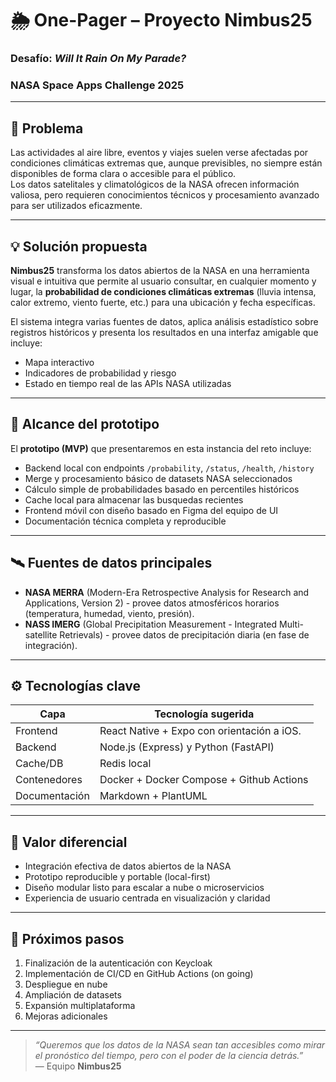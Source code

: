 # 🌦️ One-Pager – Proyecto Nimbus25  
### Desafío: *Will It Rain On My Parade?*  
### NASA Space Apps Challenge 2025

---

## 🎯 Problema

Las actividades al aire libre, eventos y viajes suelen verse afectadas por condiciones climáticas extremas que, aunque previsibles, no siempre están disponibles de forma clara o accesible para el público.  
Los datos satelitales y climatológicos de la NASA ofrecen información valiosa, pero requieren conocimientos técnicos y procesamiento avanzado para ser utilizados eficazmente.

---

## 💡 Solución propuesta

**Nimbus25** transforma los datos abiertos de la NASA en una herramienta visual e intuitiva que permite al usuario consultar, en cualquier momento y lugar, la **probabilidad de condiciones climáticas extremas** (lluvia intensa, calor extremo, viento fuerte, etc.) para una ubicación y fecha específicas.  

El sistema integra varias fuentes de datos, aplica análisis estadístico sobre registros históricos y presenta los resultados en una interfaz amigable que incluye:
- Mapa interactivo  
- Indicadores de probabilidad y riesgo  
- Estado en tiempo real de las APIs NASA utilizadas  

---

## 🧩 Alcance del prototipo

El **prototipo (MVP)** que presentaremos en esta instancia del reto incluye:

- Backend local con endpoints `/probability`, `/status`, `/health`, `/history`
- Merge y procesamiento básico de datasets NASA seleccionados  
- Cálculo simple de probabilidades basado en percentiles históricos  
- Cache local para almacenar las busquedas recientes
- Frontend móvil con diseño basado en Figma del equipo de UI  
- Documentación técnica completa y reproducible  

---

## 🛰️ Fuentes de datos principales

- **NASA MERRA** (Modern-Era Retrospective Analysis for Research and Applications, Version 2) - provee datos atmosféricos horarios (temperatura, humedad, viento, presión).
- **NASS IMERG** (Global Precipitation Measurement - Integrated Multi-satellite Retrievals) - provee datos de precipitación diaria (en fase de integración).

---

## ⚙️ Tecnologías clave

| Capa | Tecnología sugerida |
|------|----------------------|
| Frontend | React Native + Expo con orientación a iOS. |
| Backend | Node.js (Express) y Python (FastAPI) |
| Cache/DB | Redis local |
| Contenedores | Docker + Docker Compose + Github Actions |
| Documentación | Markdown + PlantUML |

---

## 🧠 Valor diferencial

- Integración efectiva de datos abiertos de la NASA  
- Prototipo reproducible y portable (local-first)  
- Diseño modular listo para escalar a nube o microservicios  
- Experiencia de usuario centrada en visualización y claridad  

---

## 🚀 Próximos pasos

1. Finalización de la autenticación con Keycloak
2. Implementación de CI/CD en GitHub Actions (on going) 
3. Despliegue en nube  
4. Ampliación de datasets
5. Expansión multiplataforma
6. Mejoras adicionales

---

> *“Queremos que los datos de la NASA sean tan accesibles como mirar el pronóstico del tiempo, pero con el poder de la ciencia detrás.”*  
> — Equipo **Nimbus25**